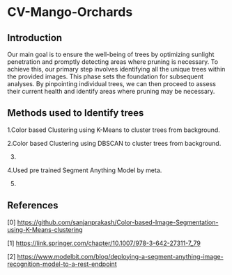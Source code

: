 # CV-Mango-Orchards

## Introduction

Our main goal is to ensure the well-being of trees by optimizing sunlight penetration and promptly detecting areas where pruning is necessary. To achieve this, our primary step involves identifying all the unique trees within the provided images. This phase sets the foundation for subsequent analyses. By pinpointing individual trees, we can then proceed to assess their current health and identify areas where pruning may be necessary.

## Methods used to Identify trees

  1.Color based Clustering using K-Means to cluster trees from background.

  2.Color based Clustering using DBSCAN to cluster trees from background.

  3.

  4.Used pre trained Segment Anything Model by meta.

  5.

## References

  [0] https://github.com/sanjanprakash/Color-based-Image-Segmentation-using-K-Means-clustering
  
  [1] https://link.springer.com/chapter/10.1007/978-3-642-27311-7_79
  
  [2] https://www.modelbit.com/blog/deploying-a-segment-anything-image-recognition-model-to-a-rest-endpoint
